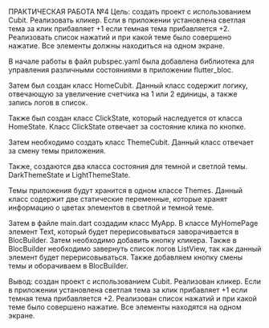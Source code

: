ПРАКТИЧЕСКАЯ РАБОТА №4
Цель: создать проект с использованием Cubit. Реализовать кликер. Если в приложении установлена светлая тема за клик прибавляет +1 если темная тема прибавляется +2. Реализовать список нажатий и при какой теме было совершено нажатие. Все элементы должны находиться на одном экране.

В начале работы в файл pubspec.yaml была добавлена библиотека для управления различными состояниями в приложении flutter_bloc.

Затем был создан класс HomeCubit. Данный класс содержит логику, отвечающую за увеличение счетчика на 1 или 2 единицы, а также запись логов в список. 

Также был создан класс ClickState, который наследуется от класса HomeState. Класс ClickState отвечает за состояние клика по кнопке.

Затем необходимо создать класс ThemeCubit. Данный класс отвечает за смену темы приложения.

Также, создаются два класса состояния для темной и светлой темы. DarkThemeState и LightThemeState.

Темы приложения будут хранится в одном классе Themes. Данный класс содержит две статические переменные, которые хранят информацию о цветах элементов в светлой и темной теме.

Затем в файле main.dart создадим класс MyApp. В классе MyHomePage элемент Text, который будет перерисовываться заворачивается в BlocBuilder. Затем необходимо добавить кнопку кликера. Также в BlocBuilder необходимо завернуть список логов ListView, так как данный элемент будет перерисовываться. Также добавляем кнопку смены темы и оборачиваем в BlocBuilder.

Вывод: создан проект с использованием Cubit. Реализован кликер. Если в приложении установлена светлая тема за клик прибавляет +1 если темная тема прибавляется +2. Реализован список нажатий и при какой теме было совершено нажатие. Все элементы находятся на одном экране.
